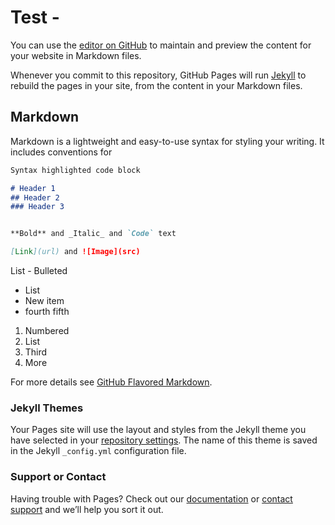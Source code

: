# Test - 

You can use the [editor on GitHub](https://github.com/ayhalali/test/edit/master/README.md) to maintain and preview the content for your website in Markdown files.

Whenever you commit to this repository, GitHub Pages will run [Jekyll](https://jekyllrb.com/) to rebuild the pages in your site, from the content in your Markdown files.

## Markdown

Markdown is a lightweight and easy-to-use syntax for styling your writing. It includes conventions for

```markdown
Syntax highlighted code block

# Header 1
## Header 2
### Header 3


**Bold** and _Italic_ and `Code` text

[Link](url) and ![Image](src)
```

List - Bulleted
- List
- New item
- fourth
fifth

1. Numbered
2. List
3. Third
4. More


For more details see [GitHub Flavored Markdown](https://guides.github.com/features/mastering-markdown/).

### Jekyll Themes

Your Pages site will use the layout and styles from the Jekyll theme you have selected in your [repository settings](https://github.com/ayhalali/test/settings). The name of this theme is saved in the Jekyll `_config.yml` configuration file.

### Support or Contact

Having trouble with Pages? Check out our [documentation](https://help.github.com/categories/github-pages-basics/) or [contact support](https://github.com/contact) and we’ll help you sort it out.
